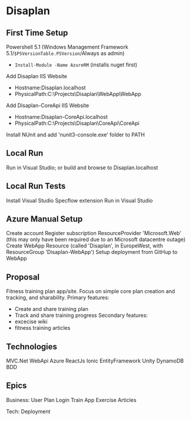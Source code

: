 Disaplan
========

First Time Setup
----------------

Powershell 5.1 (Windows Management Framework 5.1/`$PSVersionTable.PSVersion`/Always as admin) 
- `Install-Module -Name AzureRM` (installs nuget first)

Add Disaplan IIS Website
- Hostname:Disaplan.localhost
- PhysicalPath:C:\Projects\Disaplan\WebApp\WebApp

Add Disaplan-CoreApi IIS Website
- Hostname:Disaplan-CoreApi.localhost
- PhysicalPath:C:\Projects\Disaplan\CoreApi\CoreApi

Install NUnit and add 'nunit3-console.exe' folder to PATH

Local Run
---------

Run in Visual Studio; or build and browse to Disaplan.localhost

Local Run Tests
---------------

Install Visual Studio Specflow extension
Run in Visual Studio

Azure Manual Setup
------------------

Create account
Register subscription ResourceProvider 'Microsoft.Web' (this may only have been required due to an Microsoft datacentre outage)
Create WebApp Resource (called 'Disaplan', in EuropeWest, with ResourceGroup 'Disaplan-WebApp')
Setup deployment from GitHup to WebApp

Proposal
--------
Fitness training plan app/site.
Focus on simple core plan creation and tracking, and sharability.
Primary features:
- Create and share training plan
- Track and share training progress
Secondary features:
- excecise wiki
- fitness training articles

Technologies
------------
MVC.Net
WebApi
Azure
ReactJs
Ionic
EntityFramework
Unity
DynamoDB
BDD

Epics
-----
Business:
User 
Plan
Login
Train
App
Exercise
Articles

Tech:
Deployment